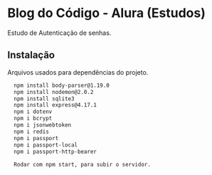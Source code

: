 
# Blog do Código - Alura (Estudos)

Estudo de Autenticação de senhas. 


## Instalação

Arquivos usados para dependências do projeto.

```bash
  npm install body-parser@1.19.0
  npm install nodemon@2.0.2  
  npm install sqlite3
  npm install express@4.17.1
  npm i dotenv
  npm i bcrypt
  npm i jsonwebtoken
  npm i redis
  npm i passport
  npm i passport-local
  npm i passport-http-bearer
  
  Rodar com npm start, para subir o servidor.
```
    
